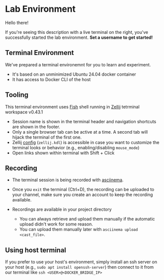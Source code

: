 # Lab Environment

Hello there!

If you're seeing this description with a live terminal on the right, you've successfully started the lab environment. **Set a username to get started!**

## Terminal Environment

We've prepared a terminal environemnt for you to learn and experiment.

- It's based on an unminimized Ubuntu 24.04 docker container
- It has access to Docker CLI of the host

## Tooling

This terminal environment uses [Fish](https://fishshell.com/) shell running in [Zellij](https://zellij.dev/documentation/) tetrminal workspace v0.43.1

- Session name is shown in the terminal header and navigation shortcuts are shown in the footer.
- Only a single browser tab can be active at a time. A second tab will hijack the terminal of the first one.
- Zellij [config](https://zellij.dev/documentation/configuration.html) (`zellij.kdl`) is accessible in case you want to customize the terminal looks or behavior (e.g., enabling/disabling `mouse_mode`)
- Open links shown within terminal with Shift + Click

## Recording

- The terminal session is being recorded with [asciinema](https://asciinema.org/).

- Once you `exit` the terminal (Ctrl+D), the recording can be uploaded to your channel, make sure you create an account to keep the recording available.

- Recordings are available in your project directory
  - You can always retrieve and upload them manually if the automatic upload didn't work for some reason.
  - You can upload them manually later with `asciinema upload <cast_file>`.

## Using host terminal

If you prefer to use your host's environment, simply install an ssh server on your host (e.g., `sudo apt install openssh-server`) then connect to it from our terminal like `ssh <USER>@<DOCKER_BRIDGE_IP>`
